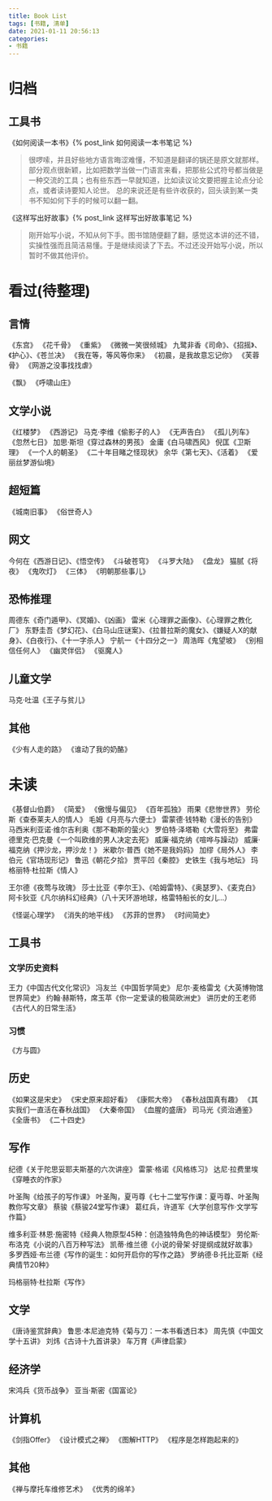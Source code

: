 ```yaml
---
title: Book List
tags: [书籍, 清单]
date: 2021-01-11 20:56:13
categories: 
- 书籍
---
```

# 归档
## 工具书
《如何阅读一本书》{% post_link 如何阅读一本书笔记 %}
> 很啰嗦，并且好些地方语言晦涩难懂，不知道是翻译的锅还是原文就那样。部分观点很新颖，比如把数学当做一门语言来看，把那些公式符号都当做是一种交流的工具；也有些东西一早就知道，比如读议论文要把握主论点分论点，或者读诗要知人论世。
> 总的来说还是有些许收获的，回头读到某一类书不知如何下手的时候可以翻一翻。

《这样写出好故事》{% post_link 这样写出好故事笔记 %}
> 刚开始写小说，不知从何下手。图书馆随便翻了翻，感觉这本讲的还不错，实操性强而且简洁易懂。于是继续阅读了下去。不过还没开始写小说，所以暂时不做其他评价。



# 看过(待整理)
## 言情
《东宫》
《花千骨》
《重紫》
《微微一笑很倾城》
九鹭非香《司命》、《招摇》、《护心》、《苍兰决》
《我在等，等风等你来》
《初晨，是我故意忘记你》
《芙蓉骨》
《网游之没事找找虐》

《飘》
《呼啸山庄》

## 文学小说
《红楼梦》
《西游记》
马克·李维《偷影子的人》
《无声告白》
《孤儿列车》
《忽然七日》
加思·斯坦《穿过森林的男孩》
金庸《白马啸西风》
倪匡《卫斯理》
《一个人的朝圣》
《二十年目睹之怪现状》
余华《第七天》、《活着》
《爱丽丝梦游仙境》

## 超短篇
《城南旧事》
《俗世奇人》


## 网文
今何在《西游日记》、《悟空传》
《斗破苍穹》
《斗罗大陆》
《盘龙》
猫腻《将夜》
《鬼吹灯》
《三体》
《明朝那些事儿》

## 恐怖推理
周德东《奇门遁甲》、《冥婚》、《凶画》
雷米《心理罪之画像》、《心理罪之教化厂》
东野圭吾《梦幻花》、《白马山庄谜案》、《拉普拉斯的魔女》、《嫌疑人X的献身》、《白夜行》、《十一字杀人》
宁航一《十四分之一》
周浩晖《鬼望坡》
《别相信任何人》
《幽灵伴侣》
《驱魔人》

## 儿童文学
马克·吐温《王子与贫儿》

## 其他
《少有人走的路》
《谁动了我的奶酪》

# 未读
《基督山伯爵》
《简爱》
《傲慢与偏见》
《百年孤独》
雨果《悲惨世界》
劳伦斯《查泰莱夫人的情人》
毛姆《月亮与六便士》
雷蒙德·钱特勒《漫长的告别》
马西米利亚诺·维尔吉利奥《那不勒斯的萤火》
罗伯特·泽塔勒《大雪将至》
弗雷德里克·巴克曼《一个叫欧维的男人决定去死》
威廉·福克纳《喧哗与躁动》
威廉·福克纳《押沙龙，押沙龙！》
米歇尔·普西《她不是我妈妈》
加缪《局外人》
李伯元《官场现形记》
鲁迅《朝花夕拾》
贾平凹《秦腔》
史铁生《我与地坛》
玛格丽特·杜拉斯《情人》


王尔德《夜莺与玫瑰》
莎士比亚《李尔王》、《哈姆雷特》、《奥瑟罗》、《麦克白》
阿卡狄亚《凡尔纳科幻经典》（八十天环游地球，格雷特船长的女儿...）

《怪诞心理学》
《消失的地平线》
《苏菲的世界》
《时间简史》

## 工具书
### 文学历史资料
王力《中国古代文化常识》
冯友兰《中国哲学简史》
尼尔·麦格雷戈《大英博物馆世界简史》
约翰·赫斯特，席玉苹《你一定爱读的极简欧洲史》
讲历史的王老师《古代人的日常生活》

### 习惯
《方与圆》

## 历史
《如果这是宋史》
《宋史原来超好看》
《康熙大帝》
《春秋战国真有趣》
《其实我们一直活在春秋战国》
《大秦帝国》
《血腥的盛唐》
司马光《资治通鉴》
《全唐书》
《二十四史》

## 写作
纪德《关于陀思妥耶夫斯基的六次讲座》
雷蒙·格诺《风格练习》
达尼·拉费里埃《穿睡衣的作家》

叶圣陶《给孩子的写作课》
叶圣陶，夏丏尊《七十二堂写作课：夏丏尊、叶圣陶教你写文章》
蔡骏《蔡骏24堂写作课》
葛红兵，许道军《大学创意写作·文学写作篇》

维多利亚·林恩·施密特《经典人物原型45种：创造独特角色的神话模型》
劳伦斯·布洛克《小说的八百万种写法》
凯蒂·维兰德《小说的骨架·好提纲成就好故事》
多罗西娅·布兰德《写作的诞生：如何开启你的写作之路》
罗纳德·B·托比亚斯《经典情节20种》

玛格丽特·杜拉斯《写作》

## 文学
《唐诗鉴赏辞典》
鲁思·本尼迪克特《菊与刀：一本书看透日本》
周先慎《中国文学十五讲》
刘炜《古诗十九首讲录》
车万育《声律启蒙》

## 经济学
宋鸿兵《货币战争》
亚当·斯密《国富论》

## 计算机
《剑指Offer》
《设计模式之禅》
《图解HTTP》
《程序是怎样跑起来的》

## 其他
《禅与摩托车维修艺术》
《优秀的绵羊》
